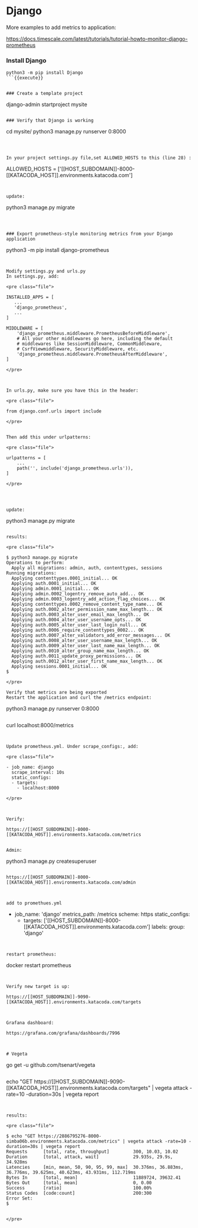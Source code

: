 
# Django

More examples to add metrics to application:

https://docs.timescale.com/latest/tutorials/tutorial-howto-monitor-django-prometheus

### Install Django
```
python3 -m pip install Django
```{{execute}}


### Create a template project

```
django-admin startproject mysite
```{{execute}}

### Verify that Django is working

```
cd mysite/
python3 manage.py runserver 0:8000
```{{execute}}



In your project settings.py file,set ALLOWED_HOSTS to this (line 28) :

```
ALLOWED_HOSTS = ['[[HOST_SUBDOMAIN]]-8000-[[KATACODA_HOST]].environments.katacoda.com']
```{{copy}}


update:
```
python3 manage.py migrate
```{{execute}}



### Export prometheus-style monitoring metrics from your Django application

```
python3 -m pip install django-prometheus
```{{execute}}


Modify settings.py and urls.py
In settings.py, add:

<pre class="file">

INSTALLED_APPS = [
   ...
   'django_prometheus',
   ...
]

MIDDLEWARE = [
    'django_prometheus.middleware.PrometheusBeforeMiddleware',
    # All your other middlewares go here, including the default
    # middlewares like SessionMiddleware, CommonMiddleware,
    # CsrfViewmiddleware, SecurityMiddleware, etc.
    'django_prometheus.middleware.PrometheusAfterMiddleware',
]

</pre>



In urls.py, make sure you have this in the header:

<pre class="file">

from django.conf.urls import include

</pre>


Then add this under urlpatterns:

<pre class="file">

urlpatterns = [
    ...
    path('', include('django_prometheus.urls')),
]

</pre>




update:
```
python3 manage.py migrate
```{{execute}}

results:

<pre class="file">

$ python3 manage.py migrate
Operations to perform:
  Apply all migrations: admin, auth, contenttypes, sessions
Running migrations:
  Applying contenttypes.0001_initial... OK
  Applying auth.0001_initial... OK
  Applying admin.0001_initial... OK
  Applying admin.0002_logentry_remove_auto_add... OK
  Applying admin.0003_logentry_add_action_flag_choices... OK
  Applying contenttypes.0002_remove_content_type_name... OK
  Applying auth.0002_alter_permission_name_max_length... OK
  Applying auth.0003_alter_user_email_max_length... OK
  Applying auth.0004_alter_user_username_opts... OK
  Applying auth.0005_alter_user_last_login_null... OK
  Applying auth.0006_require_contenttypes_0002... OK
  Applying auth.0007_alter_validators_add_error_messages... OK
  Applying auth.0008_alter_user_username_max_length... OK
  Applying auth.0009_alter_user_last_name_max_length... OK
  Applying auth.0010_alter_group_name_max_length... OK
  Applying auth.0011_update_proxy_permissions... OK
  Applying auth.0012_alter_user_first_name_max_length... OK
  Applying sessions.0001_initial... OK
$ 

</pre>

Verify that metrics are being exported
Restart the application and curl the /metrics endpoint:

```
python3 manage.py runserver 0:8000
```{{execute}}

```
curl localhost:8000/metrics
```{{execute}}


Update prometheus.yml. Under scrape_configs:, add:

<pre class="file">

- job_name: django
  scrape_interval: 10s
  static_configs:
  - targets:
    - localhost:8000

</pre>



Verify:

https://[[HOST_SUBDOMAIN]]-8000-[[KATACODA_HOST]].environments.katacoda.com/metrics


Admin:
```
python3 manage.py createsuperuser
```{{execute}}

https://[[HOST_SUBDOMAIN]]-8000-[[KATACODA_HOST]].environments.katacoda.com/admin



add to promethues.yml

```
  - job_name: 'django'
    metrics_path: /metrics
    scheme: https
    static_configs:
      - targets: ['[[HOST_SUBDOMAIN]]-8000-[[KATACODA_HOST]].environments.katacoda.com']
        labels:
          group: 'django'
```{{copy}}


restart prometheus:

```
docker restart prometheus
```{{execute}}


Verify new target is up:

https://[[HOST_SUBDOMAIN]]-9090-[[KATACODA_HOST]].environments.katacoda.com/targets



Grafana dashboard:

https://grafana.com/grafana/dashboards/7996



# Vegeta

```
go get -u github.com/tsenart/vegeta
```{{execute}}

```
echo "GET https://[[HOST_SUBDOMAIN]]-9090-[[KATACODA_HOST]].environments.katacoda.com/targets" | vegeta attack -rate=10 -duration=30s | vegeta report
```{{execute}}


results:

<pre class="file">

$ echo "GET https://2886795276-8000-simba06b.environments.katacoda.com/metrics" | vegeta attack -rate=10 -duration=30s | vegeta report
Requests      [total, rate, throughput]         300, 10.03, 10.02
Duration      [total, attack, wait]             29.935s, 29.9s, 34.928ms
Latencies     [min, mean, 50, 90, 95, 99, max]  30.376ms, 36.883ms, 36.776ms, 39.625ms, 40.623ms, 43.931ms, 112.719ms
Bytes In      [total, mean]                     11889724, 39632.41
Bytes Out     [total, mean]                     0, 0.00
Success       [ratio]                           100.00%
Status Codes  [code:count]                      200:300  
Error Set:
$ 


</pre>

